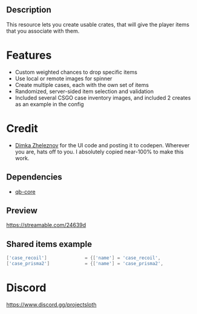 ## Description
This resource lets you create usable crates, that will give the player items that you associate with them.

# Features
* Custom weighted chances to drop specific items
* Use local or remote images for spinner
* Create multiple cases, each with the own set of items
* Randomized, server-sided item selection and validation
* Included several CSGO case inventory images, and included 2 creates as an example in the config

# Credit
- [Dimka Zheleznov](https://codepen.io/zheleznov) for the UI code and posting it to codepen. Wherever you are, hats off to you. I absolutely copied near-100% to make this work.

## Dependencies
- [qb-core](https://github.com/qbcore-framework/qb-core)

## Preview
https://streamable.com/24639d

## Shared items example
```lua
['case_recoil'] 			 = {['name'] = 'case_recoil', 				['label'] = 'Recoil Case', 				['weight'] = 2000, 		['type'] = 'item', 		['image'] = 'case_recoil.png', 		['unique'] = true, 		['useable'] = true, 	['shouldClose'] = true,	   ['combinable'] = nil,   ['description'] = 'A prize awaits inside.'},
['case_prisma2'] 			 = {['name'] = 'case_prisma2', 				['label'] = 'Prisma 2 Case', 				['weight'] = 2000, 		['type'] = 'item', 		['image'] = 'case_recoil.png', 		['unique'] = true, 		['useable'] = true, 	['shouldClose'] = true,	   ['combinable'] = nil,   ['description'] = 'A prize awaits inside.'},
```

# Discord
https://www.discord.gg/projectsloth
